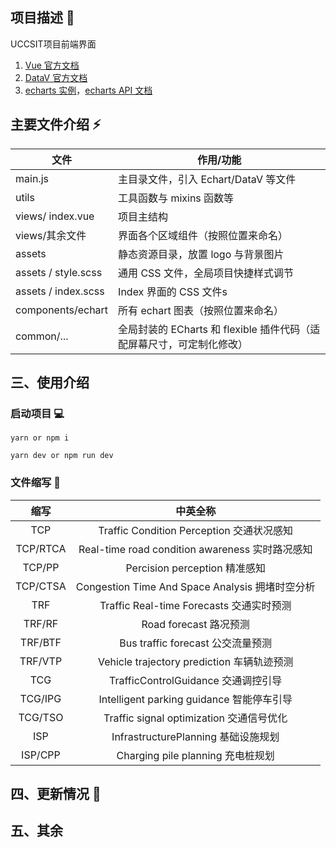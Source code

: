## 项目描述 :rocket:

UCCSIT项目前端界面


1.  [Vue 官方文档](https://cn.vuejs.org/v2/guide/instance.html)
2.  [DataV 官方文档](http://datav.jiaminghi.com/guide/)
3.  [echarts 实例](https://echarts.apache.org/examples/zh/index.html)，[echarts API 文档](https://echarts.apache.org/zh/api.html#echarts)


## 主要文件介绍  :zap:

| 文件                | 作用/功能                                                              |
| ------------------- | --------------------------------------------------------------------- |
| main.js             | 主目录文件，引入 Echart/DataV 等文件                                    |
| utils               | 工具函数与 mixins 函数等                                                |
| views/ index.vue    | 项目主结构                                                             |
| views/其余文件       | 界面各个区域组件（按照位置来命名）                                       |
| assets              | 静态资源目录，放置 logo 与背景图片                                       |
| assets / style.scss | 通用 CSS 文件，全局项目快捷样式调节                                      |
| assets / index.scss | Index 界面的 CSS 文件s                                                 |
| components/echart   | 所有 echart 图表（按照位置来命名）                                      |
| common/...          | 全局封装的 ECharts 和 flexible 插件代码（适配屏幕尺寸，可定制化修改）     |

## 三、使用介绍

### 启动项目 :computer:

```
yarn or npm i
```

```
yarn dev or npm run dev
```

### 文件缩写 :floppy_disk:
| 缩写              | 中英全称                                                         |
| :-----------------: | :-------------------------------------------------------------------: |
| TCP          | Traffic Condition Perception 交通状况感知 |
| TCP/RTCA | Real-time road condition awareness 实时路况感知 |
| TCP/PP | Percision perception 精准感知 |
| TCP/CTSA | Congestion Time And Space Analysis 拥堵时空分析 |
| TRF           | Traffic Real-time Forecasts 交通实时预测 |
| TRF/RF | Road forecast 路况预测 |
| TRF/BTF | Bus traffic forecast 公交流量预测 |
| TRF/VTP | Vehicle trajectory prediction 车辆轨迹预测 |
| TCG  |    TrafficControlGuidance 交通调控引导    |
| TCG/IPG | Intelligent parking guidance 智能停车引导 |
| TCG/TSO | Traffic signal optimization 交通信号优化 |
| ISP  |   InfrastructurePlanning  基础设施规划    |
| ISP/CPP | Charging pile planning 充电桩规划 |

## 四、更新情况 :memo:



## 五、其余
